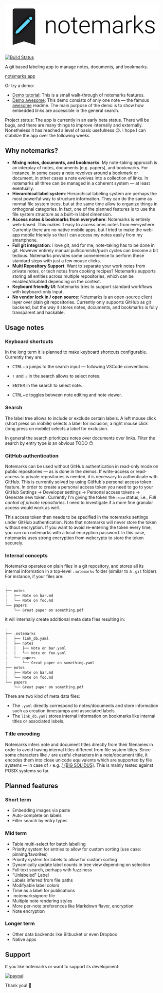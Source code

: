 
![logo/full.png](logo/full.png)

[![Build Status](https://github.com/notemarks/notemarks/workflows/CI/badge.svg)](https://github.com/notemarks/notemarks/actions?query=workflow%3Aci)

A git based labeling app to manage notes, documents, and bookmarks.

[notemarks.app](https://notemarks.app)

Or try a demo:
- [Demo tutorial](https://notemarks.app/#demo-tutorial): This is a small walk-through of notemarks features.
- [Demo awesome](https://notemarks.app/#demo-awesome): This demo consists of only one note — the famous [awesome](https://github.com/sindresorhus/awesome) readme. The main purpose of the demo is to show how embedded links are accessible in the general search.

Project status: The app is currently in an early beta status. There will be bugs, and there are many things to improve internally and externally. Nonetheless it has reached a level of basic usefulness 😉. I hope I can stabilize the app over the following weeks.

## Why notemarks?

- **Mixing notes, documents, and bookmarks**: My note-taking approach is an interplay of notes, documents (e.g. papers), and bookmarks. For instance, in some cases a note revolves around a bookmark or document, in other cases a note evolves into a collection of links. In notemarks all three can be managed in a coherent system — at least eventually.
- **Hierarchical label system**: Hierarchical labeling system are perhaps the most powerful way to structure information. They can do the same as normal file system trees, but at the same time allow to organize things in orthogonal categories. In fact, one of the planned features is to use the file system structure as a built-in label dimension.
- **Access notes & bookmarks from everywhere**: Notemarks is entirely web-based. This makes it easy to access ones notes from everywhere. Currently there are no native mobile apps, but I tried to make the web-app mobile friendly so that I can access my notes easily from my smartphone.
- **Full git integration**: I love git, and for me, note-taking has to be done in git. However entirely manual pull/commits/push cycles can become a bit tedious. Notemarks provides some convenience to perform these standard steps with just a few mouse clicks.
- **Multi Repository Support**: Want to separate your work notes from private notes, or tech notes from cooking recipes? Notemarks supports storing all entities across multiple repositories, which can be enabled/disabled depending on the context.
- **Keyboard friendly UI**: Notemarks tries to support standard workflows with keyboard-only input.
- **No vendor lock in / open source**: Notemarks is an open-source client layer over plain git repositories. Currently only supports GitHub as git backend, but the way it stores notes, documents, and bookmarks is fully transparent and hackable.

## Usage notes

### Keyboard shortcuts

In the long term it is planned to make keyboard shortcuts configurable. Currently they are:

- <kbd>CTRL</kbd>+<kbd>p</kbd> jumps to the search input — following VSCode conventions.

- <kbd>↑</kbd> and <kbd>↓</kbd> in the search allows to select notes.

- <kbd>ENTER</kbd> in the search to select note.

- <kbd>CTRL</kbd>+<kbd>e</kbd> toggles between note editing and note viewer.

### Search

The label tree allows to include or exclude certain labels. A left mouse click (short press on mobile) selects a label for inclusion, a right mouse click (long press on mobile) selects a label for exclusion.

In general the search prioritizes notes over documents over links. Filter the search by entry type is an obvious TODO 😉

### GitHub authentication

Notemarks can be used without GitHub authentication in read-only mode on public repositories — as is done in the demos. If write-access or read-access to private repositories is needed, it is necessary to authenticate with GitHub. This is currently solved by using GitHub's personal access token feature. In order to create a personal access token you need to go to your GitHub Settings → Developer settings → Personal access tokens → Generate new token. Currently I'm giving the token the `repo` status, i.e., _Full control of private repositories_. I need to investigate if a more fine granular access would work as well.

This access token then needs to be specified in the notemarks settings under GitHub authentication. Note that notemarks will never store the token without encryption. If you want to avoid re-entering the token every time, you can run notemarks with a local encryption password. In this case, notemarks uses strong encryption from webcrypto to store the token securely.

### Internal concepts

Notemarks operates on plain files in a git repository, and stores all its internal information in a top-level `.notemarks` folder (similar to a `.git` folder). For instance, if your files are:

```
.
├── notes
│   ├── Note on bar.md
│   └── Note on foo.md
└── papers
    └── Great paper on something.pdf
```

it will internally create additional meta data files resulting in:

```
.
├── .notemarks
│   ├── link_db.yaml
│   ├── notes
│   │   ├── Note on bar.yaml
│   │   └── Note on foo.yaml
│   └── papers
│       └── Great paper on something.yaml
├── notes
│   ├── Note on bar.md
│   └── Note on foo.md
└── papers
    └── Great paper on something.pdf
```

There are two kind of meta data files:
- The `.yaml` directly correspond to notes/documents and store information such as creation timestamps and associated labels.
- The `link_db.yaml` stores internal information on bookmarks like internal titles or associated labels.


### Title encoding

Notemarks infers note and document titles directly from their filenames in order to avoid having internal titles different from file system titles. Since some characters like `/` are useful characters in a note/document title, it encodes them into close unicode equivalents which are supported by file systems — in case of `/` e.g. [⧸ (BIG SOLIDUS)](https://www.fileformat.info/info/unicode/char/29f8/index.htm). This is mainly tested against POSIX systems so far.


## Planned features

### Short term

- Embedding images via paste
- Auto-complete on labels
- Filter search by entry types

### Mid term

- Table multi-select for batch labelling
- Priority system for entries to allow for custom sorting (use case: pinning/favorites)
- Priority system for labels to allow for custom sorting
- Dynamically update label counts in tree view depending on selection
- Full text search, perhaps with fuzziness
- "Unlabeled" Label
- Labels inferred from file paths
- Modifyable label colors
- Time as a label for publications
- .notemarksignore file
- Multiple note rendering styles
- More per-note preferences like Markdown flavor, encryption
- Note encryption

### Longer term

- Other data backends like Bitbucket or even Dropbox
- Native apps

## Support

If you like notemarks or want to support its development:

[![paypal](https://www.paypalobjects.com/en_US/DK/i/btn/btn_donateCC_LG.gif)](https://paypal.me/FabKeller)

Thank you! 🙏


